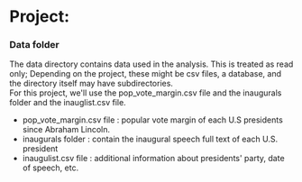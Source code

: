 # Project: 
### Data folder

The data directory contains data used in the analysis. This is treated as read only; Depending on the project, these might be csv files, a database, and the directory itself may have subdirectories.  
For this project, we'll use the pop_vote_margin.csv file and the inaugurals folder and the inauglist.csv file.
* pop_vote_margin.csv file     : popular vote margin of each U.S presidents since Abraham Lincoln.
* inaugurals folder            : contain the inaugural speech full text of each U.S. president
* inaugulist.csv file          : additional information about presidents' party, date of speech, etc.

